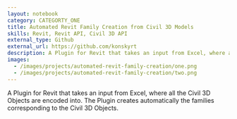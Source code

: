 ```yaml
---
layout: notebook
category: CATEGORTY_ONE
title: Automated Revit Family Creation from Civil 3D Models
skills: Revit, Revit API, Civil 3D API
external_type: Github
external_url: https://github.com/konskyrt
description: A Plugin for Revit that takes an input from Excel, where all the Civil 3D Objects are encoded into. The Plugin creates automatically the families corresponding to the Civil 3D Objects.
images:
  - /images/projects/automated-revit-family-creation/one.png
  - /images/projects/automated-revit-family-creation/two.png
---
```


A Plugin for Revit that takes an input from Excel, where all the Civil 3D Objects are encoded into. The Plugin creates automatically the families corresponding to the Civil 3D Objects.
